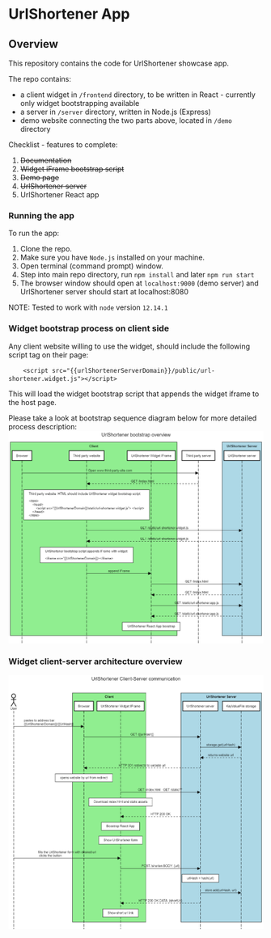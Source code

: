 # UrlShortener App
##  Overview

This repository contains the code for UrlShortener showcase app.

The repo contains:
 * a client widget in `/frontend` directory, to be written in React - currently only widget bootstrapping available
 * a server in `/server` directory, written in Node.js (Express)
 * demo website connecting the two parts above, located in `/demo` directory
 
 Checklist - features to complete:
 1. ~~Documentation~~
 1. ~~Widget iFrame bootstrap script~~ 
 1. ~~Demo page~~ 
 1. ~~UrlShortener server~~
 1. UrlShortener React app
 
### Running the app

To run the app:

1. Clone the repo.
1. Make sure you have `Node.js` installed on your machine.
1. Open terminal (command prompt) window.
1. Step into main repo directory, run `npm install` and later `npm run start`
1. The browser window should open at `localhost:9000` (demo server) and UrlShortener server should start at localhost:8080

NOTE: Tested to work with `node` version `12.14.1`

### Widget bootstrap process on client side

Any client website willing to use the widget, should include the following script tag on their page:

```
    <script src="{{urlShortenerServerDomain}}/public/url-shortener.widget.js"></script>
```

This will load the widget bootstrap script that appends the widget iframe to the host page.

Please take a look at bootstrap sequence diagram below for more detailed process description:
![UrlShortener boostrap diagram](./docs/diagrams/url-shortener-bootstrap.png)

### Widget client-server architecture overview

![Client Server diagram](./docs/diagrams/client-server-communication.png)


